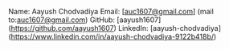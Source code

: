 Name: Aayush Chodvadiya
Email: [auc1607@gmail.com] (mail to:auc1607@gmail.com)
GitHub: [aayush1607] (https://github.com/aayush1607)
LinkedIn: [aayush-chodvadiya] (https://www.linkedin.com/in/aayush-chodvadiya-9122b418b/)
